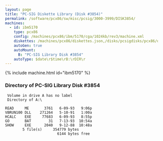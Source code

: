 ```yaml
---
layout: page
title: "PC-SIG Diskette Library (Disk #3854)"
permalink: /software/pcx86/sw/misc/pcsig/3000-3999/DISK3854/
machines:
  - id: ibm5170
    type: pcx86
    config: /machines/pcx86/ibm/5170/cga/1024kb/rev3/machine.xml
    diskettes: /machines/pcx86/diskettes.json,/disks/pcsigdisks/pcx86/diskettes.json
    autoGen: true
    autoMount:
      B: "PC-SIG Library Disk #3854"
    autoType: $date\r$time\rB:\rDIR\r
---
```


{% include machine.html id="ibm5170" %}

### Directory of PC-SIG Library Disk #3854

     Volume in drive A has no label
     Directory of A:\

    READ     ME       3761   6-09-93   9:06p
    VBRUN100 DLL    271264   5-10-91   1:00a
    HCALC    EXE     77683   6-09-93   8:55p
    GO       BAT        31   7-13-93  10:54a
    SHOW     EXE      2040   9-12-88  10:48a
            5 file(s)     354779 bytes
                            6144 bytes free
